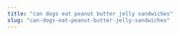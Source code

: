 ```yaml
---
title: "can dogs eat peanut butter jelly sandwiches"
slug: "can-dogs-eat-peanut-butter-jelly-sandwiches"
---
```


